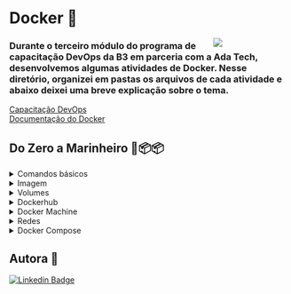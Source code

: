 # Docker 🐋
<img align="right" src="https://i.picasion.com/pic92/464c9f3c112406d4aa886558a6da44c8.gif" width="27%" />

### Durante o terceiro módulo do programa de capacitação DevOps da B3 em parceria com a Ada Tech, desenvolvemos algumas atividades de Docker. Nesse diretório, organizei em pastas os arquivos de cada atividade e abaixo deixei uma breve explicação sobre o tema. 
[Capacitação DevOps](https://ada.tech/sou-aluno/programas/b3-deva) </br>
[Documentação do Docker](https://docs.docker.com/)

## Do Zero a Marinheiro 🚢📦📦
<details>
  <summary> Comandos básicos </summary>
<img align="left" src="https://4linux.com.br/wp-content/uploads/2021/08/imagem-1024x594.png" alt='Direitos reservados a página 4linux' width="350" height="200" />

#### Enquanto as máquinas virtuais solucionaram o empecilho do uso de vários servidores físicos, o `Docker` veio para solucionar o custo e o tempo gasto com a instalação, manutenção e configuração dos sistemas operacionais. A partir disso, surgiram os `containers`, responsáveis por emular uma aplicação com praticidade e portabilidade, bastando apenas um comando para que o ambiente inteiro em que um projeto foi construído, com suas versões e aplicações instaladas, esteja rodando em outro lugar, caindo por terra a famosa frase "Mas na minha máquina funciona".

##### Listar os containers em execução
```
#síntase antiga
docker ps 
#síntase nova
docker container ls 
```
##### Listar todos os containers
```
docker container ls -a
```
##### Executar um container
```
docker container run
```
###### Cabe mencionar algumas flags:
| Flag | Descrição |
| --- | --- |
| -ti |  cria um shell bash interativo |
| --rm | o container será removido após a execução |
| -d | roda um container como deamon |
| -m | limita a quantidade de memória |
| --cpus | seta o core |
| -p porta-local:porta-container | configura as portas |
| -P| porta aleatória para o local:porta especificada na imagem|
| --name <nome da imagem> | personaliza o nome |
> [!TIP]
> Para sair de um container basta usar Ctrl + pq, já para matar Ctrl + d* </br>

##### Parar um container
```
docker container stop 'nome/id do container'
```
##### Pausar os processos
```
docker container pause 'id do container'
```
##### Retomar os processos
```
docker container unpause 'id do container'
```
##### Reiniciar um container
```
#Caso já esteja parado
docker container start 'nome/id do container'
#Caso esteja em execução
docker container restart 'nome/id do container'
```
##### Conectar novamente ao container
```
docker container attach 'nome/id do container'
```
> [!IMPORTANT]
> Após a criação do container, se for necessário alterar as configurações, use:
> ```
> docker container update --cpus 0.2 'id do container'
> ```
##### Executar um comando no container
```
docker container exec -it 'id do container''comando que quero executar'
```
###### Dessa forma, é possível entrar no bash do container
<img src="https://github.com/BiancaMalta/Docker/assets/92928037/822d2426-89ce-4a33-a35e-31c60fc396bb" width="70%" />

##### Inspecionar
```
docker container inspect 'id do container'
```
##### Remover container parado
```
docker container prune
```
##### Ver o histórico e continuar executando
```
docker container logs -f 'id do container'
```
##### Consumo de recursos
```
docker container stats 'id do container'
```
##### Ver processos em execução
```
docker container top 'id do container'
```
</details>
<details>
  <summary>Imagem</summary>

<img align="left" src="https://i.stack.imgur.com/F837U.png"  width="180" height="130" />

#### Na construção de uma `imagem`, cada linha de instrução do `Dockerfile`, é responsável por criar uma camada, sendo todas read-only (não podem ser sobrescrita, a imagem é imutável), execeto a mais superficial, que será read-write (a que torna o container real). Contudo, a camada que o usuário possui permissão para interagir é excluída quando o container é removido, configuração esta, que os tornam muito eficientes em termos de recursos, pois vários contêineres podem ser executados usando a mesma imagem.  
##### Construir uma imagem
```
mkdir exemplofile
cd exemplofile
vim Dockerfile
docker image build -t <nome da imagem>:<versão> .
```
##### Dockerfile
###### Por definição, imagem é um arquivo que inclui código, bibliotecas, dependências e configurações. Quando executamos o 'vim' do comando anterior, precisamos deixar setado algumas especificações dentro da imagem.
<img align="right" src="https://github.com/BiancaMalta/Docker/blob/main/imagem2.png" width="340" height="260" />

- FROM -> imagem base
- RUN -> comandos de construção
- ENV -> variável de ambiente
- COPY -> arquivo copiado e caminho 
- WORKDIR -> define diretório
- LABEL -> descrição da imagem
- VOLUME -> caminho para criar um volume  
- EXPOSE -> configura a porta
- ENTRYPOINT -> principal processo
- CMD -> parâmetros para o entrypoint

##### Baixar imagens
```
docker pull <nome da imagem>
```
##### Ver todas as imagens
```
docker image ls
```
##### Remover imagem
```
docker rmi <id ou nome da imagem>
```

</details>
<details>
  <summary>Volumes</summary>

#### Como já mencionado, a camada read-write não foi projetada para armazenar dados persistentes. Caso haja a necessidade, é recomendado a utilização de `Volumes`, sua aplicação gera logs e arquivos de saída, permitindo a conservação dos dados, o compartilhamento do código fonte e o compartilhamento de dados entre os containers. Dependendo do caminho onde ele estará localizado, será um volume gerenciados pelo Docker ou volumes tipo bind.

##### Tipo bind
###### Esse volume apontam para um local especificado pelo usuário, sendo ótimo na hipótese de apontar vários containers para um armazenamento, entretanto tem riscos de sobreescrever dados e é administrado somente pelo usuário.
```
mkdir exemplo2
docker container run -it -v $(pwd)/exemplo2:<diretóriodentro do container> <nome da imagem>
```
###### Colocando ro antes da imagem, o container se torna apenas de leitura -> read only

##### Gerenciado pelo Docker
###### Criados automaticameno pelo daemon Docker, esse tipo de volume vincula-se apenas a um único container
```
# anônimo
docker run -it -v /<diretóriodentro do container> <nome da imagem>
# nomeado
docker volume create <nome volume>
docker run -d -p porta-local:porta-container --nome <nome do container> -v <nome volume>:<caminho para pasta dentro do container> <nome da imagem>
```
> [!IMPORTANT]
> Se você precisar passar informações sobre o drive de volume, o recomendado é:
> ```
> --mount 'type=<tipo do volume>,source=<diretório do nosso sistema>,destination=<diretório dentro do container>'
> ```

##### Uma forma de testa seu volume 
```
# entre dentro do terminal do container
docker exec -it <nome do terminal> /bin/bash
# entre dentro da pasta que foi destinado o volume
cd <caminho>/
# crie uma pasta qualquer
echo "Testando Volume" > teste.txt
# saia do container e vá ao diretorio do volume
# é esperado que todas as alterações do container estejam na máquina local
```
##### Ver todos os volumes
```
docker volume ls
```
##### Apagar volume
```
docker volume rm <nome/id do volume>
```
##### Inspecionar volume
```
docker volume inspect exemplo3
```
##### Adicionar volume a um container
```
docker container run -ti --mount type-volume,src=exemplo3,dst=/exemplo2 ubuntu
```
##### Apagar volumes que não estao sendo utilizados
```
docker volume prune
 ```
</details> 
<details>
  <summary>Dockerhub</summary>
<img align="right" src="https://github.com/BiancaMalta/Docker/assets/92928037/808f312c-44bb-4f9c-aae3-b3616a41e516"  width="45%" />

#### O `Docker Hub` é um repositório público e privado de imagens de containers, onde diversas empresas e pessoas podem publicar imagens pré-compiladas de soluções.Para maiores informações clique [aqui](https://www.docker.com/products/docker-hub/).
 
##### Subindo uma imagem

###### Para isso será necessário criar uma chave pública
```
gpg --generate-key
```
###### Esse comando irá pedir um nome, um email, uma senha e retornar a chave
```
pass init <chave pública>
```
###### Agora podemos fazer o login e publicar a imagem
```
docker login
docker image tag <id da imagem> <usuário do Dockerhub/nome da imagem:versão>
docker push <usuário do Dockerhub/imagem:versão>
```
###### Para baixar a imagem disponibilizada
```
docker pull <usuário do Dockerhub/imagem:versão>
```
</details>
<details>
  <summary>Docker Machine</summary>

<img align="left" src="https://github.com/BiancaMalta/Docker/assets/92928037/b3c4c302-fa39-4769-a68f-ee673f68cdcf"  width="30%" />

#### O `Docker Machine` é uma ferramente para operar máquinas virtuais com Docker, sendo compatível com diferentes provedores de infraestrutura (Amazon Web Services, Google Cloud Platform e Microsoft Azure). Por conseguinte, possibilita a escalabilidade, além disso, ele oferece suporte a diversos sistemas operacionais.
##### Para começar, basta passar suas credenciais 
```
aws_acess_key_id = <seu id>
aws_secret_access_key = <sua senha>
```
##### Criar uma nova máquina
```
docker-machine create --drive amazone2 aws01
```
##### Para outras opções, confira a [documentação](https://github.com/Nordstrom/docker-machine/blob/master/docs/drivers/aws.md).
</details>
<details>
  <summary>Redes</summary>

#### Existem tem pilares para o uso de `redes`:
- Comunicação entre containers/ host/ plataforma
- Isolamento de container
- Orquestração do ambiente
#### Destrinchando essas caracteristicas, temos algumos tipos de redes:
#####  Bridge (rede padrão) 
###### Comunicação entre containers no mesmo host.
##### None 
###### Isolado, nao possui acesso nem externo e nem de outros containers, não tem IP. Muito útil quando não há a necessidade de conectividade de rede dentro do container.
##### Host
###### Faz uma ponte/ IP do container = IP da máquina. Não sendo possível iniciar vários containers com a mesma porta. Logo, se eu executar os seguintes comandos:
```
docker container run -p 80:80 --name container_1 -d --network rede imagem_1:versão
docker container run -p 80:80 --name container_2 -d --network rede imagem_2:versão
```
###### Em poucos segundos eles entraram em conflito e um dos container irá cair
##### Para conferir qual tipo de rede você possui
```
docker network ls
```
##### Criar uma nova rede
```
docker network creat <nome da rede>
```
##### Conferir se possui conflitos
```
docker network inspect <nome da rede>
```
##### Remover rede
```
# Uma rede em especifico
docker network rm <nome da rede>
# Todas que não estão sendo utilizadas
docker network prune
```
##### Para desconectar/conectar um container em uma rede
```
# Desconectar
docker network disconect <nome do container>
# Conectar
docker network conect <nome do container>
```
##### Comunicação DNS
```
docker container run -d --name container_1 imagem_1:versão
docker container run -d --name container_2 --link container_1 imagem_2:versão
```
###### Para conferir, basta fazer o teste de ping dentro do container
```
docker container exec -it container_1 ping container_2
```
###### A desvantagem é que o oposto nao funciona
###### O recomendado é criar redes próprias
```
docker network create -d bridge rede
docker container run -d --name container_1 --network rede imagem_1:versão
docker container run -d --name container_2 --network rede imagem_2:versão
```
###### Agora, independente da ordem que for efetuada o teste de ping, o comando irá funcionar
</details>
<details>
  <summary>Docker Compose</summary>

#### Docker Compose é um aquivo escrito em YAML, muito semelhando ao Dockerfile, que torna possível manipular vários container ao mesmo tempo. Nele está descrito toda a infraestrutura, variáveis de ambiente e até mesmo definido o comportamento do Docker caso um dos container venha a falhar. Em síntese, ao invés do administrador executar o `docker run` na mão e subir os serviços separados, linkando os containers das aplicações manualmente, temos um único arquivo.
<img align="right" src="https://github.com/BiancaMalta/Docker/blob/main/dockercompose.png" width="200" height="200" />

#### Usar o Docker Compose é um processo de três etapas:
1. Defina o ambiente
2. Defina os serviços
3. Por último, execute docker compose up
##### Anatomia
```
services:
  web:
    build: .
    ports:
      - "5000:5000"
    volumes:
      - .:/code
  redis:
    image: redis
```
#### Comandos: 
##### Primeiros passos
```
docker-compose --version
```
###### Se for preciso instalar, acesse a [documentação](https://docs.docker.com/compose/install/linux/#install-the-plugin-manually)
##### Executar o docker-compose
```
docker-compose up
```
###### Para executar em segundo plano, basta colocar a flag `-d`
###### Na hipótese de ter ocorrido alguma alguma alteração na imagem, use a flag `--build`

##### Matar os containers que subiu com o comando anterior
```
docker-compose down
```
###### Usando a flag `-v` os volumes são deletados
##### Parar todos os containers
```
docker-compose stop
```
##### Remover todos os containers
```
docker-compose rm -f
```
##### Ver o log de todos os containers
```
docker-compose logs -f
```
##### Construir os containers sem inicializá-los
```
docker-compose build
```
![image](https://github.com/BiancaMalta/Docker/assets/92928037/a23e4958-c81e-416f-86a5-43d603a1cb53)

</details>

## Autora 🐳
[![Linkedin Badge](https://img.shields.io/badge/LinkedIn-0077B5?style=for-the-badge&logo=linkedin&logoColor=white)](https://www.linkedin.com/in/bianca-malta/)
